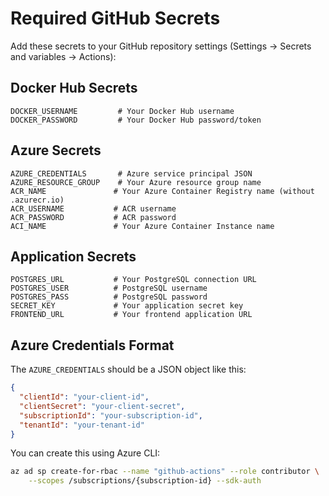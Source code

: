 # Required GitHub Secrets

Add these secrets to your GitHub repository settings (Settings → Secrets and variables → Actions):

## Docker Hub Secrets
```
DOCKER_USERNAME         # Your Docker Hub username
DOCKER_PASSWORD         # Your Docker Hub password/token
```

## Azure Secrets
```
AZURE_CREDENTIALS       # Azure service principal JSON
AZURE_RESOURCE_GROUP    # Your Azure resource group name
ACR_NAME               # Your Azure Container Registry name (without .azurecr.io)
ACR_USERNAME           # ACR username
ACR_PASSWORD           # ACR password
ACI_NAME               # Your Azure Container Instance name
```

## Application Secrets
```
POSTGRES_URL           # Your PostgreSQL connection URL
POSTGRES_USER          # PostgreSQL username
POSTGRES_PASS          # PostgreSQL password
SECRET_KEY             # Your application secret key
FRONTEND_URL           # Your frontend application URL
```

## Azure Credentials Format
The `AZURE_CREDENTIALS` should be a JSON object like this:
```json
{
  "clientId": "your-client-id",
  "clientSecret": "your-client-secret",
  "subscriptionId": "your-subscription-id",
  "tenantId": "your-tenant-id"
}
```

You can create this using Azure CLI:
```bash
az ad sp create-for-rbac --name "github-actions" --role contributor \
    --scopes /subscriptions/{subscription-id} --sdk-auth
```